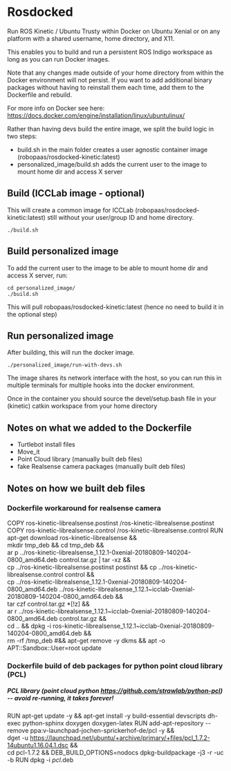 # Rosdocked

Run ROS Kinetic / Ubuntu Trusty within Docker on Ubuntu Xenial or on any platform with a shared username, home directory, and X11.

This enables you to build and run a persistent ROS Indigo workspace as long as
you can run Docker images.

Note that any changes made outside of your home directory from within the Docker environment will not persist. If you want to add additional binary packages without having to reinstall them each time, add them to the Dockerfile and rebuild.

For more info on Docker see here: https://docs.docker.com/engine/installation/linux/ubuntulinux/

Rather than having devs build the entire image, we split the build logic in two steps:

 - build.sh in the main folder creates a user agnostic container image (robopaas/rosdocked-kinetic:latest)
 -  personalized_image/build.sh adds the current user to the image to mount home dir and access X server


## Build (ICCLab image - optional)

This will create a common image for ICCLab (robopaas/rosdocked-kinetic:latest) still without your user/group ID and home directory.

```
./build.sh
```

## Build personalized image

To add the current user to the image to be able to mount home dir and access X server, run:

	cd personalized_image/
	./build.sh
	
This will pull robopaas/rosdocked-kinetic:latest (hence no need to build it in the optional step)

## Run personalized image

After building, this will run the docker image.

```
./personalized_image/run-with-devs.sh
```

The image shares its  network interface with the host, so you can run this in
multiple terminals for multiple hooks into the docker environment.

Once in the container you should source the devel/setup.bash file in your (kinetic) catkin workspace from your home directory

## Notes on what we added to the Dockerfile

- Turtlebot install files
- Move_it
- Point Cloud library (manually built deb files)
- fake Realsense camera packages (manually built deb files)

## Notes on how we built deb files

### Dockerfile workaround for realsense camera
COPY ros-kinetic-librealsense.postinst  /ros-kinetic-librealsense.postinst
COPY ros-kinetic-librealsense.control  /ros-kinetic-librealsense.control
RUN apt-get download ros-kinetic-librealsense && \
mkdir tmp_deb && cd tmp_deb && \
ar p ../ros-kinetic-librealsense_1.12.1-0xenial-20180809-140204-0800_amd64.deb control.tar.gz | tar -xz && \
cp ../ros-kinetic-librealsense.postinst postinst && cp ../ros-kinetic-librealsense.control control && \
cp ../ros-kinetic-librealsense_1.12.1-0xenial-20180809-140204-0800_amd64.deb ../ros-kinetic-librealsense_1.12.1~icclab-0xenial-20180809-140204-0800_amd64.deb && \
tar czf control.tar.gz *[!z] && \
ar r ../ros-kinetic-librealsense_1.12.1~icclab-0xenial-20180809-140204-0800_amd64.deb control.tar.gz && \
cd .. && dpkg -i ros-kinetic-librealsense_1.12.1~icclab-0xenial-20180809-140204-0800_amd64.deb && \
rm -rf /tmp_deb #&&  apt-get remove -y dkms && apt -o APT::Sandbox::User=root update

### Dockerfile build of deb packages for python point cloud library (PCL)

##### PCL library (point cloud python https://github.com/strawlab/python-pcl) -- avoid re-running, it takes forever!
RUN apt-get update -y && apt-get install -y build-essential devscripts dh-exec python-sphinx doxygen doxygen-latex
RUN add-apt-repository --remove ppa:v-launchpad-jochen-sprickerhof-de/pcl -y && \
dget -u https://launchpad.net/ubuntu/+archive/primary/+files/pcl_1.7.2-14ubuntu1.16.04.1.dsc && \
cd pcl-1.7.2 && DEB_BUILD_OPTIONS=nodocs dpkg-buildpackage -j3 -r -uc -b
RUN dpkg -i *pcl*.deb